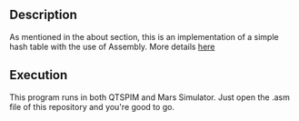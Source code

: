 ## Description
As mentioned in the about section, this is an implementation of a simple hash table with the use of Assembly. More details [here](https://github.com/nevwalkalone/Computer-Organization-2019-2020/edit/main/README.md)

## Execution
This program runs in both QTSPIM and Mars Simulator. Just open the .asm file of this repository and you're good to go.
